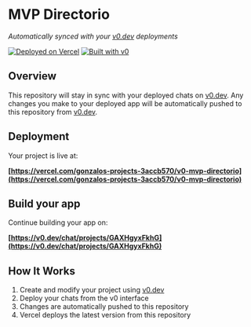 # MVP Directorio

*Automatically synced with your [v0.dev](https://v0.dev) deployments*

[![Deployed on Vercel](https://img.shields.io/badge/Deployed%20on-Vercel-black?style=for-the-badge&logo=vercel)](https://vercel.com/gonzalos-projects-3accb570/v0-mvp-directorio)
[![Built with v0](https://img.shields.io/badge/Built%20with-v0.dev-black?style=for-the-badge)](https://v0.dev/chat/projects/GAXHgyxFkhG)

## Overview

This repository will stay in sync with your deployed chats on [v0.dev](https://v0.dev).
Any changes you make to your deployed app will be automatically pushed to this repository from [v0.dev](https://v0.dev).

## Deployment

Your project is live at:

**[https://vercel.com/gonzalos-projects-3accb570/v0-mvp-directorio](https://vercel.com/gonzalos-projects-3accb570/v0-mvp-directorio)**

## Build your app

Continue building your app on:

**[https://v0.dev/chat/projects/GAXHgyxFkhG](https://v0.dev/chat/projects/GAXHgyxFkhG)**

## How It Works

1. Create and modify your project using [v0.dev](https://v0.dev)
2. Deploy your chats from the v0 interface
3. Changes are automatically pushed to this repository
4. Vercel deploys the latest version from this repository